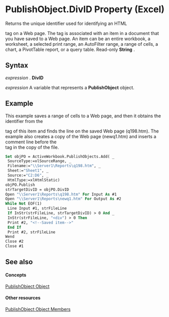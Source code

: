 
# PublishObject.DivID Property (Excel)

Returns the unique identifier used for identifying an HTML <DIV> tag on a Web page. The tag is associated with an item in a document that you have saved to a Web page. An item can be an entire workbook, a worksheet, a selected print range, an AutoFilter range, a range of cells, a chart, a PivotTable report, or a query table. Read-only  **String** .


## Syntax

 _expression_ . **DivID**

 _expression_ A variable that represents a **PublishObject** object.


## Example

This example saves a range of cells to a Web page, and then it obtains the identifier from the <DIV> tag of this item and finds the line on the saved Web page (q198.htm). The example also creates a copy of the Web page (newq1.htm) and inserts a comment line before the <DIV> tag in the copy of the file.


```vb
Set objPO = ActiveWorkbook.PublishObjects.Add( _ 
 SourceType:=xlSourceRange, _ 
 Filename:="\\Server1\Reports\q198.htm", _ 
 Sheet:="Sheet1", _ 
 Source:="C2:D6", _ 
 HtmlType:=xlHtmlStatic) 
objPO.Publish 
strTargetDivID = objPO.DivID 
Open "\\Server1\Reports\q198.htm" For Input As #1 
Open "\\Server1\Reports\newq1.htm" For Output As #2 
While Not EOF(1) 
 Line Input #1, strFileLine 
 If InStr(strFileLine, strTargetDivID) > 0 And _ 
 InStr(strFileLine, "<div") > 0 Then 
 Print #2, "<!--Saved item-->" 
 End If 
 Print #2, strFileLine 
Wend 
Close #2 
Close #1
```


## See also


#### Concepts


[PublishObject Object](da719d86-b65b-3bbd-c0fc-8b3113777540.md)
#### Other resources


[PublishObject Object Members](3091c7b1-69f2-d523-7a43-1a72837f96d6.md)
